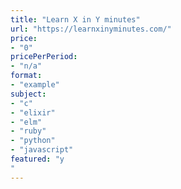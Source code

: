 ```yaml
---
title: "Learn X in Y minutes"
url: "https://learnxinyminutes.com/"
price: 
- "0"
pricePerPeriod: 
- "n/a"
format: 
- "example"
subject: 
- "c"
- "elixir"
- "elm"
- "ruby"
- "python"
- "javascript"
featured: "y"
---
```

